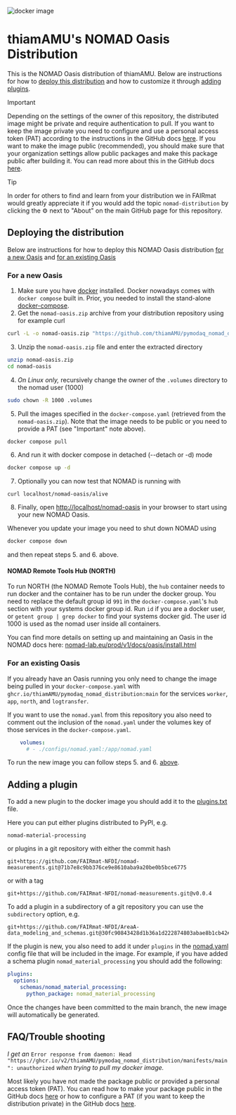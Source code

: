 ![docker image](https://github.com/thiamAMU/pymodaq_nomad_distribution/actions/workflows/docker-publish.yml/badge.svg)

# thiamAMU's NOMAD Oasis Distribution

This is the NOMAD Oasis distribution of thiamAMU. 
Below are instructions for how to [deploy this distribution](#deploying-the-distribution)
and how to customize it through [adding plugins](#adding-a-plugin).

> [!IMPORTANT] 
> Depending on the settings of the owner of this repository, the distributed image might
> be private and require authentication to pull.
> If you want to keep the image private you need to configure and use a personal access
> token (PAT) according to the instructions in the GitHub docs [here](https://docs.github.com/en/packages/working-with-a-github-packages-registry/working-with-the-container-registry#authenticating-with-a-personal-access-token-classic).
> If you want to make the image public (recommended), you should make sure that your 
> organization settings allow public packages and make this package public after building it.
> You can read more about this in the GitHub docs [here](https://docs.github.com/en/packages/learn-github-packages/configuring-a-packages-access-control-and-visibility).

> [!TIP]
> In order for others to find and learn from your distribution we in FAIRmat would
> greatly appreciate it if you would add the topic `nomad-distribution` by clicking the
> ⚙️ next to "About" on the main GitHub page for this repository.

## Deploying the distribution

Below are instructions for how to deploy this NOMAD Oasis distribution
[for a new Oasis](#for-a-new-oasis) and [for an existing Oasis](#for-an-existing-oasis)

### For a new Oasis

1. Make sure you have [docker](https://docs.docker.com/engine/install/) installed.
Docker nowadays comes with `docker compose` built in. Prior, you needed to
install the stand-alone [docker-compose](https://docs.docker.com/compose/install/).
2. Get the `nomad-oasis.zip` archive from your distribution repository using for example curl
```sh
curl -L -o nomad-oasis.zip "https://github.com/thiamAMU/pymodaq_nomad_distribution/raw/main/nomad-oasis.zip"
```
3. Unzip the `nomad-oasis.zip` file and enter the extracted directory
```sh
unzip nomad-oasis.zip
cd nomad-oasis
```
4. _On Linux only,_ recursively change the owner of the `.volumes` directory to the nomad user (1000) 
```sh
sudo chown -R 1000 .volumes
```
5. Pull the images specified in the `docker-compose.yaml` (retrieved from the `nomad-oasis.zip`).
Note that the image needs to be public or you need to provide a PAT (see "Important" note above).
```sh
docker compose pull
```
6. And run it with docker compose in detached (--detach or -d) mode 
```sh
docker compose up -d
```
7. Optionally you can now test that NOMAD is running with
```
curl localhost/nomad-oasis/alive
```
8. Finally, open [http://localhost/nomad-oasis](http://localhost/nomad-oasis) in your browser to start using your new NOMAD Oasis.

Whenever you update your image you need to shut down NOMAD using
```sh
docker compose down
```
and then repeat steps 5. and 6. above.

#### NOMAD Remote Tools Hub (NORTH)
To run NORTH (the NOMAD Remote Tools Hub), the `hub` container needs to run docker and
the container has to be run under the docker group. You need to replace the default group
id `991` in the `docker-compose.yaml`'s `hub` section with your systems docker group id.
Run `id` if you are a docker user, or `getent group | grep docker` to find your
systems docker gid. The user id 1000 is used as the nomad user inside all containers.

You can find more details on setting up and maintaining an Oasis in the NOMAD docs here:
[nomad-lab.eu/prod/v1/docs/oasis/install.html](https://nomad-lab.eu/prod/v1/docs/oasis/install.html)

### For an existing Oasis

If you already have an Oasis running you only need to change the image being pulled in
your `docker-compose.yaml` with `ghcr.io/thiamAMU/pymodaq_nomad_distribution:main` for the services
`worker`, `app`, `north`, and `logtransfer`.

If you want to use the `nomad.yaml` from this repository you also need to comment out
the inclusion of the `nomad.yaml` under the volumes key of those services in the
`docker-compose.yaml`.

```yaml
    volumes:
      # - ./configs/nomad.yaml:/app/nomad.yaml
```

To run the new image you can follow steps 5. and 6. [above](#for-a-new-oasis).

## Adding a plugin

To add a new plugin to the docker image you should add it to the [plugins.txt](plugins.txt) file.

Here you can put either plugins distributed to PyPI, e.g.
```
nomad-material-processing
```
or plugins in a git repository with either the commit hash
```
git+https://github.com/FAIRmat-NFDI/nomad-measurements.git@71b7e8c9bb376ce9e8610aba9a20be0b5bce6775
```
or with a tag
```
git+https://github.com/FAIRmat-NFDI/nomad-measurements.git@v0.0.4
```
To add a plugin in a subdirectory of a git repository you can use the `subdirectory` option, e.g.
```
git+https://github.com/FAIRmat-NFDI/AreaA-data_modeling_and_schemas.git@30fc90843428d1b36a1d222874803abae8b1cb42#subdirectory=PVD/PLD/jeremy_ikz/ikz_pld_plugin
```

If the plugin is new, you also need to add it under `plugins` in the [nomad.yaml](nomad.yaml)
config file that will be included in the image.
For example, if you have added a schema plugin `nomad_material_processing` you should add 
the following:

```yaml
plugins:
  options:
    schemas/nomad_material_processing:
      python_package: nomad_material_processing
```

Once the changes have been committed to the main branch, the new image will automatically 
be generated.

## FAQ/Trouble shooting

 *I get an* `Error response from daemon: Head "https://ghcr.io/v2/thiamAMU/pymodaq_nomad_distribution/manifests/main": unauthorized`
 *when trying to pull my docker image.*
 
 Most likely you have not made the package public or provided a personal access token (PAT).
 You can read how to make your package public in the GitHub docs [here](https://docs.github.com/en/packages/learn-github-packages/configuring-a-packages-access-control-and-visibility)
 or how to configure a PAT (if you want to keep the distribution private) in the GitHub
 docs [here](https://docs.github.com/en/packages/working-with-a-github-packages-registry/working-with-the-container-registry#authenticating-with-a-personal-access-token-classic).
